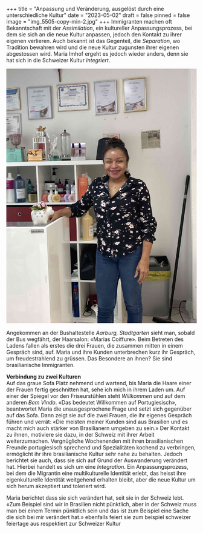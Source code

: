 +++
title = "Anpassung und Veränderung, ausgelöst durch eine unterschiedliche Kultur"
date = "2023-05-02"
draft = false
pinned = false
image = "img_5505-copy-min-2.jpg"
+++
Immigranten machen oft Bekanntschaft mit der *Assimilation*, ein kultureller Anpassungsprozess, bei dem sie sich an die neue Kultur anpassen, jedoch den Kontakt zu ihrer eigenen verlieren. Auch bekannt ist das Gegenteil, die *Separation*, wo Tradition bewahren wird und die neue Kultur zugunsten ihrer eigenen abgestossen wird. Maria Imhof ergeht es jedoch wieder anders, denn sie hat sich in die Schweizer Kultur *integriert*.

![Maria Imhof (52) ist in Brasilien geboren und lebt seit 2010 in der Schweiz. Sie kam in die Schweiz, weil sie einen Schweizer Mann heiratete, um mit ihm in der Schweiz eine Familie zu gründen. Sie ist eine selbstständige Friseurin mit einem eigenen Haarsalon.](img_5505-copy-min-2.jpg)

Angekommen an der Bushaltestelle *Aarburg, Stadtgarten* sieht man, sobald der Bus wegfährt, der Haarsalon: «Marias Coiffure». Beim Betreten des Ladens fallen als erstes die drei Frauen, die zusammen mitten in einem Gespräch sind, auf. Maria und ihre Kunden unterbrechen kurz ihr Gespräch, um freudestrahlend zu grüssen. Das Besondere an ihnen? Sie sind brasilianische Immigranten.  

**Verbindung zu zwei Kulturen**\
Auf das graue Sofa Platz nehmend und wartend, bis Maria die Haare einer der Frauen fertig geschnitten hat, sehe ich mich in ihrem Laden um. Auf einer der Spiegel vor den Friseurstühlen steht *Willkommen* und auf dem anderen *Bem Vindo*. «Das bedeutet Willkommen auf Portugiesisch», beantwortet Maria die unausgesprochene Frage und setzt sich gegenüber auf das Sofa. Dann zeigt sie auf die zwei Frauen, die ihr eigenes Gespräch führen und verrät: «Die meisten meiner Kunden sind aus Brasilien und es macht mich auch stärker von Brasilianern umgeben zu sein.» Der Kontakt zu ihnen, motiviere sie dazu, in der Schweiz mit ihrer Arbeit weiterzumachen. Vergnügliche Wochenenden mit ihren brasilianischen Freunde portugiesisch sprechend und Spezialitäten kochend zu verbringen, ermöglicht ihr ihre brasilianische Kultur sehr nahe zu behalten. Jedoch berichtet sie auch, dass sie sich auf Grund der Auswanderung verändert hat. Hierbei handelt es sich um eine *Integration*. Ein Anpassungsprozess, bei dem die Migrantin eine multikulturelle Identität erlebt, das heisst ihre eigenkulturelle Identität weitgehend erhalten bleibt, aber die neue Kultur um sich herum akzeptiert und toleriert wird. 

Maria berichtet dass sie sich verändert hat, seit sie in der Schweiz lebt. «Zum Beispiel sind wir in Brasilien nicht pünktlich, aber in der Schweiz muss man bei einem Termin pünktlich sein und das ist zum Beispiel eine Sache die sich bei mir verändert hat.» ebenfalls feiert sie zum beispiel schweizer feiertage aus respektiert zur Schweizer Kultur